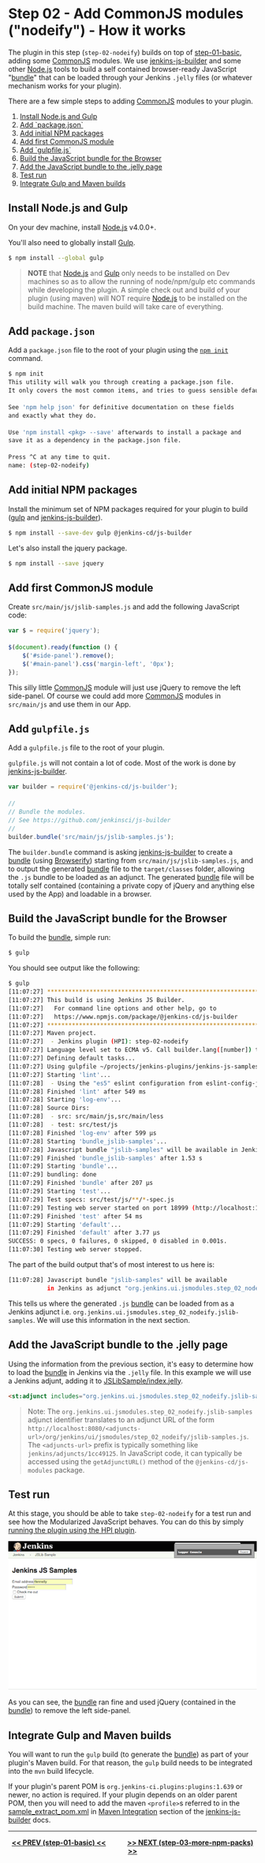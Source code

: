 # Step 02 - Add CommonJS modules ("nodeify") - How it works
The plugin in this step (`step-02-nodeify`) builds on top of <a href="../../../tree/master/step-01-basic">step-01-basic</a>,
adding some [CommonJS] modules. We use [jenkins-js-builder] and some other [Node.js]
tools to build a self contained browser-ready JavaScript "[bundle]" that can be loaded through your Jenkins `.jelly` files
(or whatever mechanism works for your plugin).

There are a few simple steps to adding [CommonJS] modules to your plugin.

<p>
<ol>
    <li><a href="#install-nodejs-and-gulp">Install Node.js and Gulp</a><br/>
    <li><a href="#add-packagejson">Add `package.json`</a><br/>
    <li><a href="#add-initial-npm-packages">Add initial NPM packages</a><br/>
    <li><a href="#add-first-commonjs-module">Add first CommonJS module</a><br/>
    <li><a href="#add-gulpfilejs">Add `gulpfile.js`</a><br/>
    <li><a href="#build-the-javascript-bundle-for-the-browser">Build the JavaScript bundle for the Browser</a><br/>
    <li><a href="#add-the-javascript-bundle-to-the-jelly-page">Add the JavaScript bundle to the .jelly page</a><br/>
    <li><a href="#test-run">Test run</a><br/>
    <li><a href="#integrate-gulp-and-maven-builds">Integrate Gulp and Maven builds</a><br/>
</ol>    
</p>
 
## Install Node.js and Gulp 
On your dev machine, install [Node.js] v4.0.0+.

You'll also need to globally install [Gulp].
  
```sh
$ npm install --global gulp
```

> __NOTE__ that [Node.js] and [Gulp] only needs to be installed on Dev machines so as to allow the running of node/npm/gulp etc commands while developing the plugin. A simple check out and build of your plugin (using maven) will NOT require [Node.js] to be installed on the build machine. The maven build will take care of everything.

## Add `package.json`
Add a `package.json` file to the root of your plugin using the [`npm init`](https://docs.npmjs.com/cli/init) command.

```sh
$ npm init
This utility will walk you through creating a package.json file.
It only covers the most common items, and tries to guess sensible defaults.

See 'npm help json' for definitive documentation on these fields
and exactly what they do.

Use 'npm install <pkg> --save' afterwards to install a package and
save it as a dependency in the package.json file.

Press ^C at any time to quit.
name: (step-02-nodeify)
```

## Add initial NPM packages
Install the minimum set of NPM packages required for your plugin to build ([gulp](https://github.com/gulpjs/gulp) and [jenkins-js-builder]).

```sh
$ npm install --save-dev gulp @jenkins-cd/js-builder
```

Let's also install the jquery package.

```sh
$ npm install --save jquery
```

## Add first CommonJS module
Create `src/main/js/jslib-samples.js` and add the following JavaScript code:

```javascript
var $ = require('jquery');

$(document).ready(function () {    
    $('#side-panel').remove();
    $('#main-panel').css('margin-left', '0px');
});
```

This silly little [CommonJS] module will just use jQuery to remove the left side-panel. Of
course we could add more [CommonJS] modules in `src/main/js` and use them in our App.

## Add `gulpfile.js`
Add a `gulpfile.js` file to the root of your plugin.

`gulpfile.js` will not contain a lot of code. Most of the work is done by [jenkins-js-builder]. 

```javascript
var builder = require('@jenkins-cd/js-builder');

//
// Bundle the modules.
// See https://github.com/jenkinsci/js-builder
//
builder.bundle('src/main/js/jslib-samples.js');
```

The `builder.bundle` command is asking [jenkins-js-builder] to create a [bundle] (using [Browserify]) starting from
`src/main/js/jslib-samples.js`, and to output the generated [bundle] file to the `target/classes` folder, allowing the
`.js` bundle to be loaded as an adjunct. The generated [bundle] file will be totally self contained (containing a private
copy of jQuery and anything else used by the App) and loadable in a browser.
 
## Build the JavaScript bundle for the Browser
To build the [bundle], simple run:

```sh
$ gulp
```

You should see output like the following:

```sh
$ gulp
[11:07:27] **********************************************************************
[11:07:27] This build is using Jenkins JS Builder.
[11:07:27]   For command line options and other help, go to
[11:07:27]   https://www.npmjs.com/package/@jenkins-cd/js-builder
[11:07:27] **********************************************************************
[11:07:27] Maven project.
[11:07:27] 	- Jenkins plugin (HPI): step-02-nodeify
[11:07:27] Language level set to ECMA v5. Call builder.lang([number]) to change.
[11:07:27] Defining default tasks...
[11:07:27] Using gulpfile ~/projects/jenkins-plugins/jenkins-js-samples/step-02-nodeify/gulpfile.js
[11:07:27] Starting 'lint'...
[11:07:28] 	- Using the "es5" eslint configuration from eslint-config-jenkins. Override by defining a .eslintrc in this folder (if you really must).
[11:07:28] Finished 'lint' after 549 ms
[11:07:28] Starting 'log-env'...
[11:07:28] Source Dirs:
[11:07:28]  - src: src/main/js,src/main/less
[11:07:28]  - test: src/test/js
[11:07:28] Finished 'log-env' after 599 μs
[11:07:28] Starting 'bundle_jslib-samples'...
[11:07:28] Javascript bundle "jslib-samples" will be available in Jenkins as adjunct "org.jenkins.ui.jsmodules.step_02_nodeify.jslib-samples".
[11:07:29] Finished 'bundle_jslib-samples' after 1.53 s
[11:07:29] Starting 'bundle'...
[11:07:29] bundling: done
[11:07:29] Finished 'bundle' after 207 μs
[11:07:29] Starting 'test'...
[11:07:29] Test specs: src/test/js/**/*-spec.js
[11:07:29] Testing web server started on port 18999 (http://localhost:18999). Content root: /Users/tfennelly/projects/jenkins-plugins/jenkins-js-samples/step-02-nodeify
[11:07:29] Finished 'test' after 54 ms
[11:07:29] Starting 'default'...
[11:07:29] Finished 'default' after 3.77 μs
SUCCESS: 0 specs, 0 failures, 0 skipped, 0 disabled in 0.001s.
[11:07:30] Testing web server stopped.
```

The part of the build output that's of most interest to us here is:

```sh
[11:07:28] Javascript bundle "jslib-samples" will be available
           in Jenkins as adjunct "org.jenkins.ui.jsmodules.step_02_nodeify.jslib-samples".
```

This tells us where the generated `.js` [bundle] can be loaded from as a Jenkins adjunct i.e. `org.jenkins.ui.jsmodules.step_02_nodeify.jslib-samples`.
We will use this information in the next section.

## Add the JavaScript bundle to the .jelly page
Using the information from the previous section, it's easy to determine how to load the [bundle] in Jenkins via the
`.jelly` file. In this example we will use a Jenkins adjunt, adding it to
[JSLibSample/index.jelly](src/main/resources/org/jenkinsci/ui/samples/JSLibSample/index.jelly).

```html
<st:adjunct includes="org.jenkins.ui.jsmodules.step_02_nodeify.jslib-samples"/>
```

> Note: The `org.jenkins.ui.jsmodules.step_02_nodeify.jslib-samples` adjunct identifier translates to an adjunct URL of the form `http://localhost:8080/<adjuncts-url>/org/jenkins/ui/jsmodules/step_02_nodeify/jslib-samples.js`.
> The `<adjuncts-url>` prefix is typically something like `jenkins/adjuncts/1cc49125`. In JavaScript code, it can typically be accessed using the `getAdjunctURL()` method of the `@jenkins-cd/js-modules` package. 

## Test run
At this stage, you should be able to take `step-02-nodeify` for a test run and see how the Modularized JavaScript
behaves. You can do this by simply [running the plugin using the HPI plugin](https://wiki.jenkins-ci.org/display/JENKINS/Plugin+tutorial#Plugintutorial-DebuggingaPlugin).

![root action page](img/root-action-page.png)

As you can see, the [bundle] ran fine and used jQuery (contained in the [bundle]) to remove the left side-panel.

## Integrate Gulp and Maven builds
You will want to run the `gulp` build (to generate the [bundle]) as part of your plugin's Maven build. For that reason, 
the `gulp` build needs to be integrated into the `mvn` build lifecycle.

If your plugin's parent POM is `org.jenkins-ci.plugins:plugins:1.639` or newer, no action is required. If your
plugin depends on an older parent POM, then you will need to add the maven `<profile>`s referred to in the
[sample_extract_pom.xml](https://github.com/jenkinsci/js-builder/blob/master/res/sample_extract_pom.xml) in
[Maven Integration](https://github.com/jenkinsci/js-builder#maven-integration) section of the [jenkins-js-builder] docs.

<hr/>
<p align="center">
<b><a href="../../../tree/master/step-01-basic">&lt;&lt; PREV (step-01-basic) &lt;&lt;</a>  &nbsp;&nbsp;&nbsp;&nbsp;&nbsp;&nbsp;&nbsp;&nbsp;&nbsp;&nbsp;&nbsp;  <a href="../../../tree/master/step-03-more-npm-packs">&gt;&gt; NEXT (step-03-more-npm-packs) &gt;&gt;</a></b>
</p>

[Node.js]: https://nodejs.org
[Gulp]: https://github.com/gulpjs/gulp
[jenkins-js-builder]: https://github.com/jenkinsci/js-builder
[jenkins-js-modules]: https://github.com/jenkinsci/js-modules
[CommonJS]: http://www.commonjs.org/
[jquery-detached]: https://github.com/tfennelly/jquery-detached
[Browserify]: http://browserify.org/
[bundle]: https://github.com/jenkinsci/js-modules/blob/master/FAQs.md#what-is-the-difference-between-a-module-and-a-bundle
